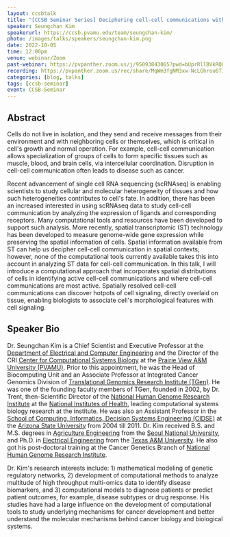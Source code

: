 ```yaml
---
layout: ccsbtalk
title: "[CCSB Seminar Series] Deciphering cell-cell communications with spatial transcriptomic data"
speaker: Seungchan Kim
speakerurl: https://ccsb.pvamu.edu/team/seungchan-kim/
photo: /images/talks/speakers/seungchan-kim.png
date: 2022-10-05
time: 12:00pm
venue: webinar/Zoom
past-webinar: https://pvpanther.zoom.us/j/95093843065?pwd=bUprRllBVkRQUjBuNStuVFVNRDBTZz09
recording: https://pvpanther.zoom.us/rec/share/MqWm3fgNM3xw-NcLGhrou6T1MTGNgcobhMmG-h3rXQpbUc6VWq_TZXYP7uOnzUPE.2TOovAMavsunVKeU
categories: [blog, talks]
tags: [ccsb-seminar]
event: CCSB-Seminar
---
```



## Abstract

Cells do not live in isolation, and they send and receive messages from their environment and with neighboring cells or themselves, which is critical in cell's growth and normal operation.  For example, cell-cell communication allows specialization of groups of cells to form specific tissues such as muscle, blood, and brain cells, via intercellular coordination.  Disruption in cell-cell communication often leads to disease such as cancer.  

Recent advancement of single cell RNA sequencing (scRNAseq) is enabling scientists to study cellular and molecular heterogeneity of tissues and how such heterogeneities contributes to cell's fate.  In addition, there has been an increased interested in using scRNAseq data to study cell-cell communication by analyzing the expression of ligands and corresponding receptors.  Many computational tools and resources have been developed to support such analysis.  More recently, spatial transcriptomic (ST) technology has been developed to measure genome-wide gene expression while preserving the spatial information of cells.  Spatial information available from ST can help us decipher cell-cell communication in spatial contexts; however, none of the computational tools currently available takes this into account in analyzing ST data for cell-cell communication.  In this talk, I will introduce a computational approach that incorporates spatial distributions of cells in identifying active cell-cell communications and where cell-cell communications are most active.  Spatially resolved cell-cell communications can discover hotpots of cell signaling, directly overlaid on tissue, enabling biologists to associate cell's morphological features with cell signaling.



## Speaker Bio
Dr. Seungchan Kim is a Chief Scientist and Executive Professor at the [Department of Electrical and Computer Engineering](http://www.pvamu.edu/ece/) and the Director of the CRI [Center for Computational Systems Biology]({{site.baseurl}}{{"/"}}) at the [Prairie View A&M University (PVAMU)](http://www.pvamu.edu).  Prior to this appointment, he was the Head of Biocomputing Unit and an Associate Professor at Integrated Cancer Genomics Division of [Translational Genomics Research Institute (TGen)](http://www.tgen.org).  He was one of the founding faculty members of TGen, founded in 2002, by Dr. Trent, then-Scientific Director of the [National Human Genome Research Institute](https://www.genome.gov) at the [National Institutes of Health](https://www.nih.gov), leading computational systems biology research at the institute.  He was also an Assistant Professor in the [School of Computing, Informatics, Decision Systems Engineering (CIDSE)](https://cidse.engineering.asu.edu) at the [Arizona State University](http://www.asu.edu) from 2004 till 2011.  Dr. Kim received B.S. and M.S. degrees in [Agriculture Engineering](http://bse.snu.ac.kr/) from the [Seoul National University](http://www.snu.ac.kr), and Ph.D. in [Electrical Engineering](https://engineering.tamu.edu/electrical/) from the [Texas A&M University](http://www.tamu.edu). He also got his post-doctoral training at the Cancer Genetics Branch of [National Human Genome Research Institute](https://www.genome.gov).

Dr. Kim's research interests include: 1) mathematical modeling of genetic regulatory networks, 2) development of computational methods to analyze multitude of high throughput multi-omics data to identify disease biomarkers, and 3) computational models to diagnose patients or predict patient outcomes, for example, disease subtypes or drug response. His studies have had a large influence on the development of computational tools to study underlying mechanisms for cancer development and better understand the molecular mechanisms behind cancer biology and biological systems.



